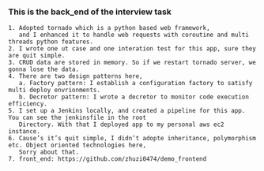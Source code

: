 ### This is the back_end of the interview task
    1. Adopted tornado which is a python based web framework,
	   and I enhanced it to handle web requests with coroutine and multi threads python features.
    2. I wrote one ut case and one interation test for this app, sure they are quit simple.
    3. CRUD data are stored in memory. So if we restart tornado server, we gonna lose the data.
    4. There are two design patterns here,
	   a. Factory pattern: I establish a configuration factory to satisfy multi deploy envrionments.
	   b. Decretor pattern: I wrote a decretor to monitor code execution efficiency.
    5. I set up a Jenkins locally, and created a pipeline for this app. You can see the jenkinsfile in the root
       Directory. With that I deployed app to my personal aws ec2 instance.
    6. Cause’s it’s quit simple, I didn’t adopte inheritance, polymorphism etc. Object oriented technologies here,
       Sorry about that.
    7. front_end: https://github.com/zhuzi0474/demo_frontend
